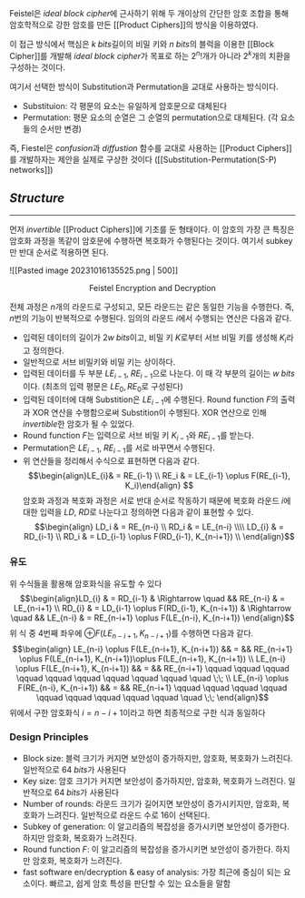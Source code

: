 
Feistel은 *ideal block cipher*에 근사하기 위해 두 개이상의 간단한 암호 조합을 통해 암호학적으로 강한 암호를 만든 [[Product Ciphers]]의 방식을 이용하였다.

이 접근 방식에서 핵심은 $k \; bits$길이의 비밀 키와 $n \; bits$의 블럭을 이용한 [[Block Cipher]]를 개발해 *ideal block cipher*가 목표로 하는 $2^n!$개가 아니라 $2^k$개의 치환을 구성하는 것이다. 

여기서 선택한 방식이 Substitution과 Permutation을 교대로 사용하는 방식이다. 
+ Substituion: 각 평문의 요소는 유일하게 암호문으로 대체된다
+ Permutation: 평문 요소의 순열은 그 순열의 permutation으로 대체된다. (각 요소들의 순서만 변경)

즉, Fiestel은  *confusion*과 *diffustion* 함수를 교대로 사용하는 [[Product Ciphers]]를 개발하자는 제안을 실제로 구상한 것이다 ([[Substitution-Permutation(S-P) networks]])

## *Structure*
---
먼저 *invertible* [[Product Ciphers]]에 기초를 둔 형태이다. 이 암호의 가장 큰 특징은 암호화 과정을 똑같이 암호문에 수행하면 복호화가 수행된다는 것이다. 여기서 subkey만 반대 순서로 적용하면 된다. 

![[Pasted image 20231016135525.png | 500]]
<div align="center">Feistel Encryption and Decryption</div>

전체 과정은 $n$개의 라운드로 구성되고, 모든 라운드는 같은 동일한 기능을 수행한다. 즉, $n$번의 기능이 반복적으로 수행된다. 임의의 라운드 $i$에서 수행되는 연산은 다음과 같다. 
+ 입력된 데이터의 길이가 $2w \; bits$이고, 비밀 키 $K$로부터 서브 비밀 키를 생성해 $K_i$라고 정의한다.
+ 일반적으로 서브 비밀키와 비밀 키는 상이하다. 
+ 입력된 데이터를 두 부분 $LE_{i-1}, \; RE_{i-1}$으로 나눈다. 이 때 각 부분의 길이는 $w \; bits$이다. (최초의 입력 평문은 $LE_0, RE_0$로 구성된다)
+ 입력된 데이터에 대해 Substition은 $LE_{i-1}$에 수행된다. Round function $F$의 출력과 XOR 연산을 수행함으로써 Substition이 수행된다. XOR 연산으로 인해 *invertible*한 암호가 될 수 있었다.
+ Round function $F$는 입력으로 서브 비밀 키 $K_{i-1}$와 $RE_{i-1}$를 받는다. 
+ Permutation은 $LE_{i-1}, \; RE_{i-1}$를 서로 바꾸면서 수행된다. 
+ 위 연산들을 정리해서 수식으로 표현하면 다음과 같다. $$\begin{align}LE_{i}& = RE_{i-1} \\ RE_i & = LE_{i-1} \oplus F(RE_{i-1}, K_i)\end{align} $$
암호화 과정과 복호화 과정은 서로 반대 순서로 작동하기 때문에 복호화 라운드 $i$에 대한 입력을 $LD, \; RD$로 나눈다고 정의하면 다음과 같이 표현할 수 있다.
$$\begin{align} LD_i & = RE_{n-i} \\ RD_i & = LE_{n-i} \\\\ LD_{i} & = RD_{i-1} \\ RD_i & = LD_{i-1} \oplus F(RD_{i-1}, K_{n-i+1}) \\ \end{align}$$

### 유도
위 수식들을 활용해 암호화식을 유도할 수 있다
$$\begin{align}LD_{i} & = RD_{i-1} & \Rightarrow \quad && RE_{n-i} & = LE_{n-i+1} \\ RD_{i} & = LD_{i-1} \oplus F(RD_{i-1}, K_{n-i+1}) & \Rightarrow \quad && LE_{n-i} & = RE_{n-i+1} \oplus F(LE_{n-i}, K_{n-i+1})
\end{align}$$
위 식 중 4번째 좌우에 $\oplus F(LE_{n-i+1}, K_{n-i+1})$를 수행하면 다음과 같다. 
$$\begin{align} LE_{n-i} \oplus F(LE_{n-i+1}, K_{n-i+1}) && = && RE_{n-i+1} \oplus F(LE_{n-i+1}, K_{n-i+1})\oplus F(LE_{n-i+1}, K_{n-i+1}) \\ LE_{n-i} \oplus F(LE_{n-i+1}, K_{n-i+1}) && = && RE_{n-i+1}  \qquad \qquad \qquad \qquad \qquad \qquad \qquad \qquad \qquad \quad \;\; \\ LE_{n-i} \oplus F(RE_{n-i}, K_{n-i+1}) && = && RE_{n-i+1}  \qquad \qquad \qquad \qquad \qquad \qquad \qquad \qquad \qquad \quad \;\;
\end{align}$$
위에서 구한 암호화식 $i = n-i+1$이라고 하면 최종적으로 구한 식과 동일하다


### Design Principles
+ Block size: 블럭 크기가 커지면 보안성이 증가하지만, 암호화, 복호화가 느려진다. 일반적으로 $64 \; bits$가 사용된다
+ Key size: 암호 크기가 커지면 보안성이 증가하지만, 암호화, 복호화가 느려진다.  일반적으로 $64 \; bits$가 사용된다
+ Number of rounds: 라운드 크기가 길어지면 보안성이 증가시키지만, 암호화, 복호화가 느려진다. 일반적으로 라운드 수로 16이 선택된다. 
+ Subkey of generation: 이 알고리즘의 복잡성을 증가시키면 보안성이 증가한다. 하지만 암호화, 복호화가 느려진다.
+ Round function $F$: 이 알고리즘의 복잡성을 증가시키면 보안성이 증가한다. 하지만 암호화, 복호화가 느려진다.
+ fast software en/decryption & easy of analysis: 가장 최근에 중심이 되는 요소이다. 빠르고, 쉽게 암호 특성을 판단할 수 있는 요소들을 말함